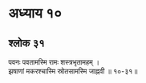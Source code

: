# अध्याय १०

## श्लोक ३१

पवनः पवतामस्मि रामः शस्त्रभृतामहम् ।<br>झषाणां मकरश्चास्मि स्रोतसामस्मि जाह्नवी ॥ १०-३१॥<br><br>

